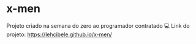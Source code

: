 # x-men
Projeto criado na semana do zero ao programador contratado 💻
Link do projeto: https://lehcibele.github.io/x-men/
